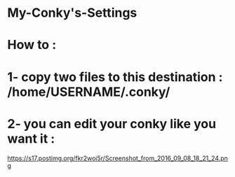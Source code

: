 # My-Conky's-Settings
# How to : 
# 1- copy two files to this destination : /home/USERNAME/.conky/ 
# 2- you can edit your conky like you want it : 

https://s17.postimg.org/fkr2woi5r/Screenshot_from_2016_09_08_18_21_24.png  


